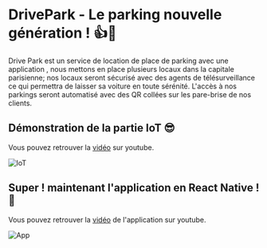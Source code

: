 # DrivePark - Le parking nouvelle génération ! 👍🚀

Drive Park est un service de location de place de parking avec une application , nous mettons en place plusieurs locaux dans la capitale parisienne; nos locaux seront sécurisé  avec des agents de télésurveillance ce qui permettra de laisser sa voiture en toute sérénité.
L'accès à nos parkings seront automatisé avec des QR collées sur les pare-brise de nos clients.

## Démonstration de la partie IoT 😎
Vous pouvez retrouver la [vidéo](https://www.youtube.com/watch?v=yzvRGzI3Ci8) sur youtube.

![IoT](https://media.giphy.com/media/Pj6HzmYKoT4uBFe4wH/giphy.gif)

## Super ! maintenant l'application en React Native ! 💪
Vous pouvez retrouver la [vidéo](https://www.youtube.com/watch?v=5hDyHZYde1s) de l'application sur youtube.

![App](https://media.giphy.com/media/lrhjLkNjQoRj5byV0w/giphy.gif)


